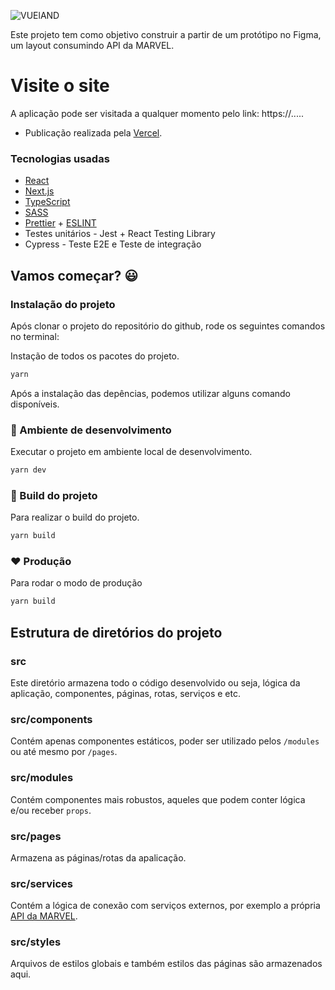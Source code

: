 ![VUElAND](./public/images.marwill.svg)

Este projeto tem como objetivo construir a partir de um protótipo no Figma, um layout consumindo API da MARVEL.

# Visite o site
A aplicação pode ser visitada a qualquer momento pelo link: https://.....

- Publicação realizada pela [Vercel](https://vercel.com/).

### Tecnologias usadas
- [React](https://pt-br.reactjs.org/)
- [Next.js](https://nextjs.org/)
- [TypeScript](https://www.typescriptlang.org/)
- [SASS](https://sass-lang.com/)
- [Prettier](https://prettier.io/) + [ESLINT](https://eslint.org/)
- Testes unitários - Jest + React Testing Library
- Cypress - Teste E2E e Teste de integração

## Vamos começar? :smiley:

### Instalação do projeto
Após clonar o projeto do repositório do github, rode os seguintes comandos no terminal:

Instação de todos os pacotes do projeto.
```BASH
yarn
```

Após a instalação das depências, podemos utilizar alguns comando disponíveis.

### :construction: Ambiente de desenvolvimento
Executar o projeto em ambiente local de desenvolvimento.
```BASH
yarn dev
```

### :wrench: Build do projeto
Para realizar o build do projeto.
```BASH
yarn build
```

### :heart: Produção
Para rodar o modo de produção
```BASH
yarn build
```

## Estrutura de diretórios do projeto

### src
Este diretório armazena todo o código desenvolvido ou seja, lógica da aplicação, componentes, páginas, rotas, serviços e etc.

### src/components
Contém apenas componentes estáticos, poder ser utilizado pelos ```/modules``` ou até mesmo por ```/pages```.

### src/modules
Contém componentes mais robustos, aqueles que podem conter lógica e/ou receber ```props```.

### src/pages
Armazena as páginas/rotas da apalicação.

### src/services
Contém a lógica de conexão com serviços externos, por exemplo a própria [API da MARVEL](https://developer.marvel.com/). 

### src/styles
Arquivos de estilos globais e também estilos das páginas são armazenados aqui.
